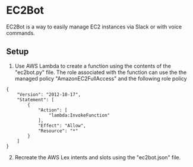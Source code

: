 # EC2Bot

EC2Bot is a way to easily manage EC2 instances via Slack or with voice commands.

## Setup

1. Use AWS Lambda to create a function using the contents of the "ec2bot.py" file. The role associated with the function can use the the managed policy "AmazonEC2FullAccess" and the following role policy

```
{
    "Version": "2012-10-17",
    "Statement": [
        {
            "Action": [
                "lambda:InvokeFunction"
            ],
            "Effect": "Allow",
            "Resource": "*"
        }
    ]
}
```

2. Recreate the AWS Lex intents and slots using the "ec2bot.json" file.
